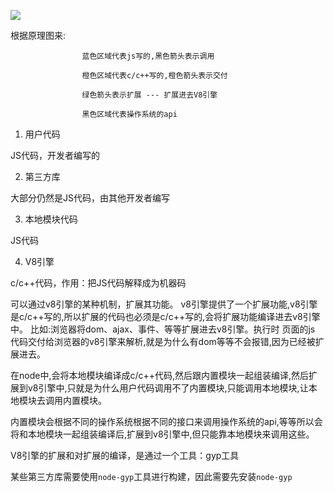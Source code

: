 ![](http://mdrs.yuanjin.tech/img/node组成原理图.jpg)


根据原理图来: 

                    蓝色区域代表js写的,黑色箭头表示调用

                    橙色区域代表c/c++写的,橙色箭头表示交付

                    绿色箭头表示扩展 --- 扩展进去V8引擎

                    黑色区域代表操作系统的api

1. 用户代码

JS代码，开发者编写的



2. 第三方库

大部分仍然是JS代码，由其他开发者编写



3. 本地模块代码

JS代码



4. V8引擎

c/c++代码，作用：把JS代码解释成为机器码

可以通过v8引擎的某种机制，扩展其功能。
v8引擎提供了一个扩展功能,v8引擎是c/c++写的,所以扩展的代码也必须是c/c++写的,会将扩展功能编译进去v8引擎中。
比如:浏览器将dom、ajax、事件、等等扩展进去v8引擎。执行时 页面的js 代码交付给浏览器的v8引擎来解析,就是为什么有dom等等不会报错,因为已经被扩展进去。

在node中,会将本地模块编译成c/c++代码,然后跟内置模块一起组装编译,然后扩展到v8引擎中,只就是为什么用户代码调用不了内置模块,只能调用本地模块,让本地模块去调用内置模块。

内置模块会根据不同的操作系统根据不同的接口来调用操作系统的api,等等所以会将和本地模块一起组装编译后,扩展到v8引擎中,但只能靠本地模块来调用这些。

V8引擎的扩展和对扩展的编译，是通过一个工具：gyp工具

某些第三方库需要使用`node-gyp`工具进行构建，因此需要先安装`node-gyp`

